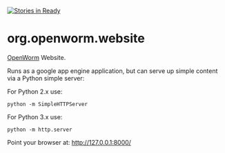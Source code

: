 [![Stories in Ready](https://badge.waffle.io/openworm/org.openworm.website.svg?label=ready&title=Ready)](http://waffle.io/openworm/org.openworm.website)

org.openworm.website
====================

[OpenWorm](http://www.openworm.org/) Website.

Runs as a google app engine application, but can serve up simple content via a Python simple server:

For Python 2.x use: 

    python -m SimpleHTTPServer

For Python 3.x use:

    python -m http.server

Point your browser at: http://127.0.0.1:8000/

